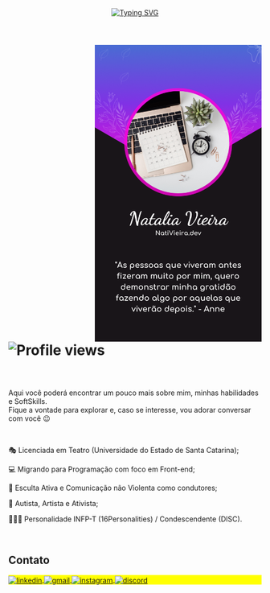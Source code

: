 <div align=center>
<a href="https://git.io/typing-svg"><img src="https://readme-typing-svg.herokuapp.com?font=Dancing+Script&size=40&duration=4000&pause=1000&color=2395C7&center=true&vCenter=true&width=500&height=60&lines=%E2%8A%B1%E2%9C%BF+Ol%C3%A1%2C+eu+sou+a+Nati+Vieira+%E2%9C%BF%E2%8A%B0+;Seja+bem-vinda!;%E2%8A%B1%E2%9C%BF+Ol%C3%A1%2C+eu+sou+a+Nati+Vieira+%E2%9C%BF%E2%8A%B0+;Seja+bem-vinde!;%E2%8A%B1%E2%9C%BF+Ol%C3%A1%2C+eu+sou+a+Nati+Vieira+%E2%9C%BF%E2%8A%B0+;Seja+bem-vindo!" alt="Typing SVG" /> </a>
</div>

<br>

<div>
  <img align="right" height="590em" src="https://github.com/NatiVieira-dev/NatiVieira-dev/blob/main/Nati%20Vieira.png?raw=true">
  <h1>
  <p align="left"> <img src="https://komarev.com/ghpvc/?username=NatiVieira-dev&color=FA04D7" alt="Profile views" /> </p>
</div>

<br>

<div>
<p>Aqui você poderá encontrar um pouco mais sobre mim, minhas habilidades e SoftSkills. <br>Fique a vontade para explorar e, caso se interesse, vou adorar conversar com você 😉 </p>

<br>
  
🎭 Licenciada em Teatro (Universidade do Estado de Santa Catarina); 

💻 Migrando para Programação com foco em Front-end;

🦒 Esculta Ativa e Comunicação não Violenta como condutores;

🌻 Autista, Artista e Ativista;

💁🏻‍♀️ Personalidade INFP-T (16Personalities) / Condescendente (DISC).
</div>

<br>

<div>
<h2 align="left"> Contato </h2>
<p align="left" style="background:yellow">
<a target="_blank" href="https://www.linkedin.com/in/nativieira-dev/">
  <img align="center" src="https://img.shields.io/badge/-NatiVieira.dev-05122A?style=flat&logo=linkedin" alt="linkedin"/>
</a>
<a target="_blank" href="mailto:nativieira.dev@gmail.com">
  <img align="center" src="https://img.shields.io/badge/-nativieira.dev-05122A?style=flat&logo=gmail" alt="gmail"/>
</a>
<a href="https://www.instagram.com/nati.tounsol/" target="_blank">
 <img align="center" src="https://img.shields.io/badge/-nati.tounsol-05122A?style=flat&logo=instagram" alt="instagram"/>
</a>
<a target="_blank" href="https://www.linkedin.com/in/nativieira-dev/">
  <img align="center" src="https://img.shields.io/badge/-NatiVieira.dev-05122A?style=flat&logo=discord" alt="discord"/>
</a>
</p>
</div>
